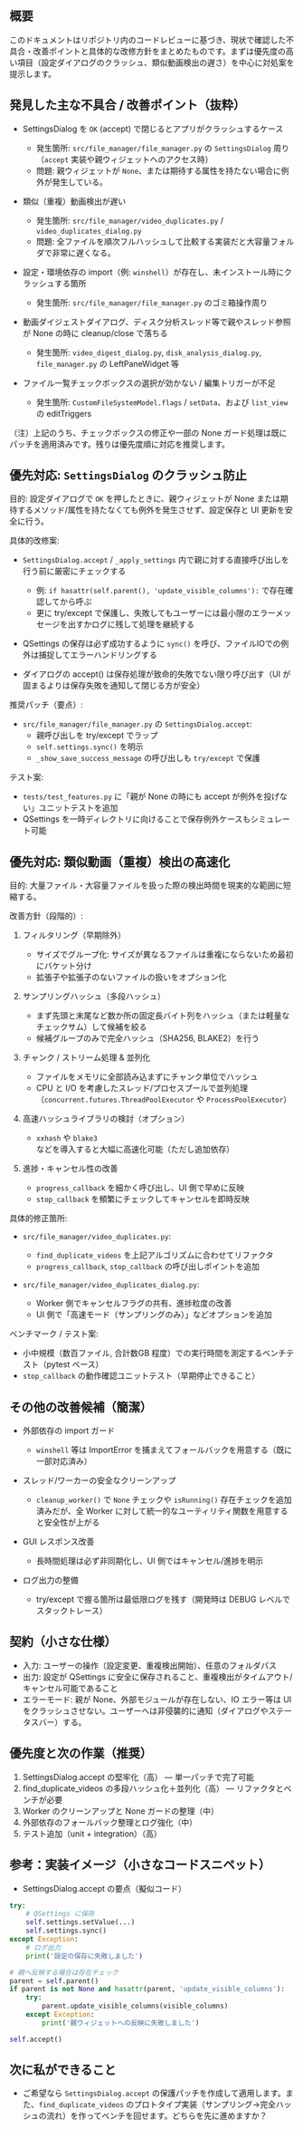 ## 概要

このドキュメントはリポジトリ内のコードレビューに基づき、現状で確認した不具合・改善ポイントと具体的な改修方針をまとめたものです。まずは優先度の高い項目（設定ダイアログのクラッシュ、類似動画検出の遅さ）を中心に対処案を提示します。

## 発見した主な不具合 / 改善ポイント（抜粋）

- SettingsDialog を `OK` (accept) で閉じるとアプリがクラッシュするケース
  - 発生箇所: `src/file_manager/file_manager.py` の `SettingsDialog` 周り（`accept` 実装や親ウィジェットへのアクセス時）
  - 問題: 親ウィジェットが `None`、または期待する属性を持たない場合に例外が発生している。

- 類似（重複）動画検出が遅い
  - 発生箇所: `src/file_manager/video_duplicates.py` / `video_duplicates_dialog.py`
  - 問題: 全ファイルを順次フルハッシュして比較する実装だと大容量フォルダで非常に遅くなる。

- 設定・環境依存の import（例: `winshell`）が存在し、未インストール時にクラッシュする箇所
  - 発生箇所: `src/file_manager/file_manager.py` のゴミ箱操作周り

- 動画ダイジェストダイアログ、ディスク分析スレッド等で親やスレッド参照が None の時に cleanup/close で落ちる
  - 発生箇所: `video_digest_dialog.py`, `disk_analysis_dialog.py`, `file_manager.py` の LeftPaneWidget 等

- ファイル一覧チェックボックスの選択が効かない / 編集トリガーが不足
  - 発生箇所: `CustomFileSystemModel.flags` / `setData`、および `list_view` の editTriggers

（注）上記のうち、チェックボックスの修正や一部の None ガード処理は既にパッチを適用済みです。残りは優先度順に対応を推奨します。

## 優先対応: `SettingsDialog` のクラッシュ防止

目的: 設定ダイアログで `OK` を押したときに、親ウィジェットが None または期待するメソッド/属性を持たなくても例外を発生させず、設定保存と UI 更新を安全に行う。

具体的改修案:

- `SettingsDialog.accept` / `_apply_settings` 内で親に対する直接呼び出しを行う前に厳密にチェックする
  - 例: `if hasattr(self.parent(), 'update_visible_columns'):` で存在確認してから呼ぶ
  - 更に try/except で保護し、失敗してもユーザーには最小限のエラーメッセージを出すかログに残して処理を継続する

- QSettings の保存は必ず成功するように `sync()` を呼び、ファイルIOでの例外は捕捉してエラーハンドリングする

- ダイアログの accept() は保存処理が致命的失敗でない限り呼び出す（UI が固まるよりは保存失敗を通知して閉じる方が安全）

推奨パッチ（要点）:

- `src/file_manager/file_manager.py` の `SettingsDialog.accept`:
  - 親呼び出しを try/except でラップ
  - `self.settings.sync()` を明示
  - `_show_save_success_message` の呼び出しも `try/except` で保護

テスト案:

- `tests/test_features.py` に「親が None の時にも accept が例外を投げない」ユニットテストを追加
- QSettings を一時ディレクトリに向けることで保存例外ケースもシミュレート可能

## 優先対応: 類似動画（重複）検出の高速化

目的: 大量ファイル・大容量ファイルを扱った際の検出時間を現実的な範囲に短縮する。

改善方針（段階的）:

1. フィルタリング（早期除外）
   - サイズでグループ化: サイズが異なるファイルは重複にならないため最初にバケット分け
   - 拡張子や拡張子のないファイルの扱いをオプション化

2. サンプリングハッシュ（多段ハッシュ）
   - まず先頭と末尾など数か所の固定長バイト列をハッシュ（または軽量なチェックサム）して候補を絞る
   - 候補グループのみで完全ハッシュ（SHA256, BLAKE2）を行う

3. チャンク / ストリーム処理 & 並列化
   - ファイルをメモリに全部読み込まずにチャンク単位でハッシュ
   - CPU と I/O を考慮したスレッド/プロセスプールで並列処理（`concurrent.futures.ThreadPoolExecutor` や `ProcessPoolExecutor`）

4. 高速ハッシュライブラリの検討（オプション）
   - `xxhash` や `blake3` などを導入すると大幅に高速化可能（ただし追加依存）

5. 進捗・キャンセル性の改善
   - `progress_callback` を細かく呼び出し、UI 側で早めに反映
   - `stop_callback` を頻繁にチェックしてキャンセルを即時反映

具体的修正箇所:

- `src/file_manager/video_duplicates.py`:
  - `find_duplicate_videos` を上記アルゴリズムに合わせてリファクタ
  - `progress_callback`, `stop_callback` の呼び出しポイントを追加

- `src/file_manager/video_duplicates_dialog.py`:
  - Worker 側でキャンセルフラグの共有、進捗粒度の改善
  - UI 側で「高速モード（サンプリングのみ）」などオプションを追加

ベンチマーク / テスト案:

- 小中規模（数百ファイル, 合計数GB 程度）での実行時間を測定するベンチテスト（pytest ベース）
- `stop_callback` の動作確認ユニットテスト（早期停止できること）

## その他の改善候補（簡潔）

- 外部依存の import ガード
  - `winshell` 等は ImportError を捕まえてフォールバックを用意する（既に一部対応済み）

- スレッド/ワーカーの安全なクリーンアップ
  - `cleanup_worker()` で `None` チェックや `isRunning()` 存在チェックを追加済みだが、全 Worker に対して統一的なユーティリティ関数を用意すると安全性が上がる

- GUI レスポンス改善
  - 長時間処理は必ず非同期化し、UI 側ではキャンセル/進捗を明示

- ログ出力の整備
  - try/except で握る箇所は最低限ログを残す（開発時は DEBUG レベルでスタックトレース）

## 契約（小さな仕様）

- 入力: ユーザーの操作（設定変更、重複検出開始）、任意のフォルダパス
- 出力: 設定が QSettings に安全に保存されること、重複検出がタイムアウト/キャンセル可能であること
- エラーモード: 親が None、外部モジュールが存在しない、IO エラー等は UI をクラッシュさせない。ユーザーへは非侵襲的に通知（ダイアログやステータスバー）する。

## 優先度と次の作業（推奨）

1. SettingsDialog.accept の堅牢化（高） — 単一パッチで完了可能
2. find_duplicate_videos の多段ハッシュ化＋並列化（高） — リファクタとベンチが必要
3. Worker のクリーンアップと None ガードの整理（中）
4. 外部依存のフォールバック整理とログ強化（中）
5. テスト追加（unit + integration）（高）

## 参考：実装イメージ（小さなコードスニペット）

- SettingsDialog.accept の要点（擬似コード）

```py
try:
    # QSettings に保存
    self.settings.setValue(...)
    self.settings.sync()
except Exception:
    # ログ出力
    print('設定の保存に失敗しました')

# 親へ反映する場合は存在チェック
parent = self.parent()
if parent is not None and hasattr(parent, 'update_visible_columns'):
    try:
        parent.update_visible_columns(visible_columns)
    except Exception:
        print('親ウィジェットへの反映に失敗しました')

self.accept()
```

## 次に私ができること

- ご希望なら `SettingsDialog.accept` の保護パッチを作成して適用します。また、`find_duplicate_videos` のプロトタイプ実装（サンプリング→完全ハッシュの流れ）を作ってベンチを回せます。どちらを先に進めますか？
